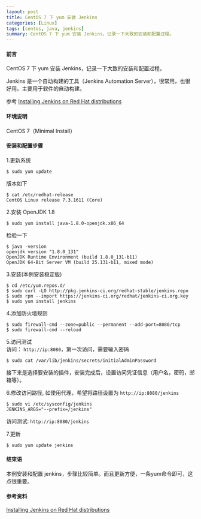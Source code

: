 ```yaml
---
layout: post
title: CentOS 7 下 yum 安装 Jenkins
categories: [Linux]
tags: [centos, java, jenkins]
summary: CentOS 7 下 yum 安装 Jenkins，记录一下大致的安装和配置过程。
---
```

#### 前言
CentOS 7 下 yum 安装 Jenkins，记录一下大致的安装和配置过程。

Jenkins 是一个自动构建的工具（Jenkins Automation Server），很常用，也很好用。主要用于软件的自动构建。

参考 [Installing Jenkins on Red Hat distributions][1]  

#### 环境说明
CentOS 7（Minimal Install）

#### 安装和配置步骤
1.更新系统

	$ sudo yum update

版本如下

	$ cat /etc/redhat-release 
	CentOS Linux release 7.3.1611 (Core)

2.安装 OpenJDK 1.8

	$ sudo yum install java-1.8.0-openjdk.x86_64

检验一下

	$ java -version
	openjdk version "1.8.0_131"
	OpenJDK Runtime Environment (build 1.8.0_131-b11)
	OpenJDK 64-Bit Server VM (build 25.131-b11, mixed mode)

3.安装(本例安装稳定版)

	$ cd /etc/yum.repos.d/
	$ sudo curl -LO http://pkg.jenkins-ci.org/redhat-stable/jenkins.repo
	$ sudo rpm --import https://jenkins-ci.org/redhat/jenkins-ci.org.key
	$ sudo yum install jenkins

4.添加防火墙规则

	$ sudo firewall-cmd --zone=public --permanent --add-port=8080/tcp
	$ sudo firewall-cmd --reload 

5.访问测试  
访问： `http://ip:8080`，第一次访问，需要输入密码
	
	$ sudo cat /var/lib/jenkins/secrets/initialAdminPassword

接下来是选择要安装的插件，安装完成后，设置访问凭证信息（用户名，密码，邮箱等）。

6.修改访问路径, 如使用代理，希望将路径设置为 `http://ip:8080/jenkins`

	$ sudo vi /etc/sysconfig/jenkins
	JENKINS_ARGS="--prefix=/jenkins"

访问测试: `http://ip:8080/jenkins`

7.更新

	$ sudo yum update jenkins

#### 结束语
本例安装和配置 jenkins，步骤比较简单。而且更新方便，一条yum命令即可，这点很重要。

#### 参考资料
[Installing Jenkins on Red Hat distributions][1]  

[1]: https://wiki.jenkins-ci.org/display/JENKINS/Installing+Jenkins+on+Red+Hat+distributions
